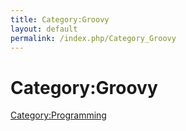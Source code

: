 ```yaml
---
title: Category:Groovy
layout: default
permalink: /index.php/Category_Groovy
---
```


# Category:Groovy

[Category:Programming](Category_Programming)